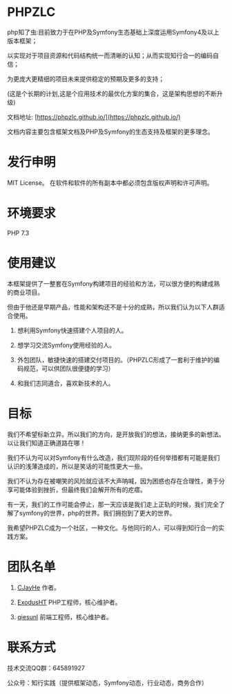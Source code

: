 # PHPZLC

php知了虫:目前致力于在PHP及Symfony生态基础上深度运用Symfony4及以上版本框架；

以实现对于项目资源和代码结构统一而清晰的认知；从而实现知行合一的编码自信；

为更庞大更精细的项目未来提供稳定的预期及更多的支持；

(这是个长期的计划,这是个应用技术的最优化方案的集合，这是架构思想的不断升级)

文档地址: [https://phpzlc.github.io/](https://phpzlc.github.io/)

文档内容主要包含框架文档及PHP及Symfony的生态支持及框架的更多理念。

# 发行申明

MIT License。 在软件和软件的所有副本中都必须包含版权声明和许可声明。

# 环境要求

PHP 7.3

# 使用建议

本框架提供了一整套在Symfony构建项目的经验和方法，可以很方便的构建成熟的商业项目。

但由于他还是早期产品，性能和架构还不是十分的成熟，所以我们认为以下人群适合使用。

1. 想利用Symfony快速搭建个人项目的人。

2. 想学习交流Symfony使用经验的人。

3. 外包团队，敏捷快速的搭建交付项目的。（PHPZLC形成了一套利于维护的编码规范，可以供团队很便捷的学习）

4. 和我们志同道合，喜欢新技术的人。

# 目标

我们不希望标新立异。所以我们的方向，是开放我们的想法，接纳更多的新想法。以让我们知道正确道路在哪！

我们不认为可以对Symfony有什么改造，我们现阶段的任何举措都有可能是我们认识的浅薄造成的，所以是笑话的可能性更大一些。

我们不认为存在被嘲笑的风险就应该不大声呐喊，因为困惑也存在合理性，勇于分享可能体验到挫折，但最终我们会解开所有的疙瘩。

有一天，我们的工作可能会停止，那一天应该是我们走上正轨的时候，我们完全了解了symfony的世界，php的世界。我们拥抱到了更大的世界。

我希望PHPZLC成为一个社区，一种文化。与他同行的人，可以得到知行合一的实践方案。

# 团队名单

1. [CJayHe](https://github.com/CJayHe) 作者。

2. [ExodusHT](https://github.com/ExodusHT) PHP工程师，核心维护者。

3. [qiesunl](https://github.com/qiesunl) 前端工程师，核心维护者。

# 联系方式

技术交流QQ群：645891927 

公众号：知行实践（提供框架动态，Symfony动态，行业动态，商务合作）

